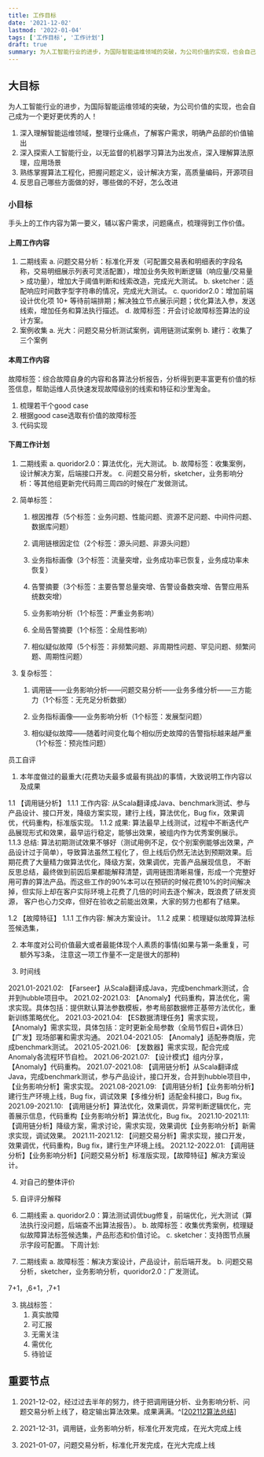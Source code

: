 ```yaml
---
title: 工作目标
date: '2021-12-02'
lastmod: '2022-01-04'
tags: ['工作目标', '工作计划']
draft: true
summary: 为人工智能行业的进步，为国际智能运维领域的突破，为公司价值的实现，也会自己成为一个更好更优秀的人！
---
```


## 大目标

为人工智能行业的进步，为国际智能运维领域的突破，为公司价值的实现，也会自己成为一个更好更优秀的人！

1. 深入理解智能运维领域，整理行业痛点，了解客户需求，明确产品部的价值输出
2. 深入探索人工智能行业，以无监督的机器学习算法为出发点，深入理解算法原理，应用场景
3. 熟练掌握算法工程化，把握问题定义，设计解决方案，高质量编码，开源项目
4. 反思自己哪些方面做的好，哪些做的不好，怎么改进

### 小目标

手头上的工作内容为第一要义，辅以客户需求，问题痛点，梳理得到工作价值。

#### 上周工作内容

1. 二期线索
    a. 问题交易分析：标准化开发（可配置交易表和明细表的字段名称，交易明细展示列表可灵活配置），增加业务失败判断逻辑（响应量/交易量 > 成功量），增加大于阈值判断和线索改造，完成光大测试。
    b. sketcher：适配响应时间数字型字符串的情况，完成光大测试。
    c. quoridor2.0：增加前端设计优化项 10+ 等待前端排期；解决独立节点展示问题；优化算法入参，发送线索，增加任务和算法执行描述。
    d. 故障标签：开会讨论故障标签算法的设计方案。
2. 案例收集
    a. 光大：问题交易分析测试案例，调用链测试案例
    b. 建行：收集了三个案例

#### 本周工作内容

故障标签：综合故障自身的内容和各算法分析报告，分析得到更丰富更有价值的标签信息，帮助运维人员快速发现故障级别的线索和特征和沙里淘金。

1. 梳理若干个good case
2. 根据good case选取有价值的故障标签
3. 代码实现

#### 下周工作计划

1. 二期线索
    a. quoridor2.0：算法优化，光大测试。
    b. 故障标签：收集案例，设计解决方案，后端接口开发。
    c. 问题交易分析，sketcher，业务影响分析：等其他组更新完代码周三周四的时候在广发做测试。
    
1. 简单标签：
    1. 根因推荐（5个标签：业务问题、性能问题、资源不足问题、中间件问题、数据库问题）
	2. 调用链根因定位（2个标签：源头问题、非源头问题）
	
	3. 业务指标画像（3个标签：流量突增，业务成功率已恢复，业务成功率未恢复）
	4. 告警摘要（3个标签：主要告警总量突增、告警设备数突增、告警应用系统数突增）
	
	5. 业务影响分析（1个标签：严重业务影响）
	6. 全局告警摘要（1个标签：全局性影响）
	7. 相似疑似故障（5个标签：非频繁问题、非周期性问题、罕见问题、频繁问题、周期性问题）
	
2. 复杂标签：
    1. 调用链——业务影响分析——问题交易分析——业务多维分析——三方能力（1个标签：无充足分析数据）
    2. 业务指标画像——业务影响分析（1个标签：发展型问题）
    
    3. 相似疑似故障——随着时间变化每个相似历史故障的告警指标越来越严重（1个标签：预兆性问题）
    
员工自评

1. 本年度做过的最重大(花费功夫最多或最有挑战)的事情，大致说明工作内容以及成果

1.1 【调用链分析】
    1.1.1 工作内容: 从Scala翻译成Java、benchmark测试、参与产品设计、接口开发，降级方案实现，建行上线，算法优化，Bug fix，效果调优，代码重构，标准版实现。
    1.1.2 成果: 算法最早上线测试，过程中不断迭代产品展现形式和效果，最早运行稳定，能够出效果，被组内作为优秀案例展示。
    1.1.3 总结: 算法初期测试效果不够好（测试用例不足，仅个别案例能够出效果，产品设计过于简单），导致算法虽然工程化了，但上线后仍然无法达到预期效果。后期花费了大量精力做算法优化，降级方案，效果调优，完善产品展现信息，
    不断反思总结，最终做到前因后果都能解释清楚，调用链图清晰易懂，形成一个完整好用可靠的算法产品。而这些工作的90%本可以在预研的时候花费10%的时间解决掉，但实际上却在客户实际环境上花费了几倍的时间去逐个解决，既浪费了研发资源，
    客户也心力交瘁，但好在验收之前能出效果，大家的努力也都有了结果。

1.2 【故障特征】
    1.1.1 工作内容: 解决方案设计。
    1.1.2 成果：梳理疑似故障算法标签候选集，

2. 本年度对公司价值最大或者最能体现个人素质的事情(如果与第一条重复，可额外写3条， 注意这一项工作量不一定是很大的那种)

3. 时间线

2021.01-2021.02: 【Farseer】从Scala翻译成Java，完成benchmark测试，合并到hubble项目中。
2021.02-2021.03: 【Anomaly】代码重构，算法优化，需求实现。具体包括：提供默认算法参数模板，参考局部数据修正基带方法优化，重新训练策略优化。
2021.03-2021.04: 【ES数据清理任务】需求实现，【Anomaly】需求实现，具体包括：定时更新全局参数（全局节假日+调休日）【广发】现场部署和需求沟通。
2021.04-2021.05: 【Anomaly】适配券商版，完成benchmark测试。
2021.05-2021.06: 【发数器】需求实现，配合完成Anomaly各流程环节自检。
2021.06-2021.07: 【设计模式】组内分享，【Anomaly】代码重构。
2021.07-2021.08: 【调用链分析】从Scala翻译成Java，完成benchmark测试，参与产品设计，接口开发，合并到hubble项目中，【业务影响分析】需求实现。
2021.08-2021.09: 【调用链分析】【业务影响分析】建行生产环境上线，Bug fix，调试效果【多维分析】适配金科接口，Bug fix。
2021.09-2021.10: 【调用链分析】算法优化，效果调优，异常判断逻辑优化，完善展示信息，代码重构【业务影响分析】算法优化，Bug fix。
2021.10-2021.11: 【调用链分析】降级方案，需求讨论，需求实现，效果调优【业务影响分析】新需求实现，调试效果。
2021.11-2021.12: 【问题交易分析】需求实现，接口开发，效果调优，代码重构，Bug fix，建行生产环境上线。
2021.12-2022.01: 【调用链分析】【业务影响分析】【问题交易分析】标准版实现，【故障特征】解决方案设计。

4. 对自己的整体评价

5. 自评评分解释



    
1. 二期线索
    a. quoridor2.0：算法测试调优bug修复，前端优化，光大测试（算法执行没问题，后端查不出算法报告）。
    b. 故障标签：收集优秀案例，梳理疑似故障算法标签候选集，产品形态和价值讨论。
    c. sketcher：支持图节点展示字段可配置。
下周计划:
1. 二期线索
    a. 故障标签：解决方案设计，产品设计，前后端开发。
    b. 问题交易分析，sketcher，业务影响分析，quoridor2.0：广发测试。
    
7+1，,6+1，,7+1

3. 挑战标签：
    1. 真实故障
    2. 可汇报
    3. 无需关注
    4. 需优化
    5. 待验证

## 重要节点

1. 2021-12-02，经过过去半年的努力，终于把调用链分析、业务影响分析、问题交易分析上线了，稳定输出算法效果。成果满满。^[[202112算法总结](https:www.tustjj.top/blog/job/2021-12-algotithm-summary)]

2. 2021-12-31，调用链，业务影响分析，标准化开发完成，在光大完成上线

3. 2021-01-07，问题交易分析，标准化开发完成，在光大完成上线
